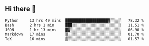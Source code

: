 ## Hi there 👋

<!--START_SECTION:waka-->

```txt
Python     13 hrs 49 mins  ███████████████████▓░░░░░   78.32 %
Bash       2 hrs 1 min     ███░░░░░░░░░░░░░░░░░░░░░░   11.51 %
JSON       1 hr 13 mins    █▓░░░░░░░░░░░░░░░░░░░░░░░   06.90 %
Markdown   17 mins         ▒░░░░░░░░░░░░░░░░░░░░░░░░   01.70 %
TeX        16 mins         ▒░░░░░░░░░░░░░░░░░░░░░░░░   01.57 %
```

<!--END_SECTION:waka-->

<!--
**OliverShang/OliverShang** is a ✨ _special_ ✨ repository because its `README.md` (this file) appears on your GitHub profile.

Here are some ideas to get you started:

- 🔭 I’m currently working on ...
- 🌱 I’m currently learning ...
- 👯 I’m looking to collaborate on ...
- 🤔 I’m looking for help with ...
- 💬 Ask me about ...
- 📫 How to reach me: ...
- 😄 Pronouns: ...
- ⚡ Fun fact: ...
-->
